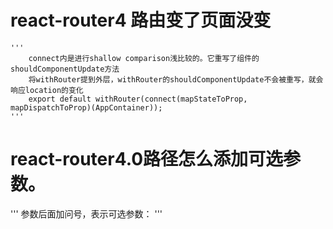 # react-router4 路由变了页面没变
    '''
        connect内是进行shallow comparison浅比较的。它重写了组件的shouldComponentUpdate方法
        将withRouter提到外层，withRouter的shouldComponentUpdate不会被重写，就会响应location的变化
        export default withRouter(connect(mapStateToProp, mapDispatchToProp)(AppContainer));
    '''
# react-router4.0路径怎么添加可选参数。
'''
参数后面加问号，表示可选参数：
    <Route path="/Search/:category/:keyword?" component={...}/>
'''